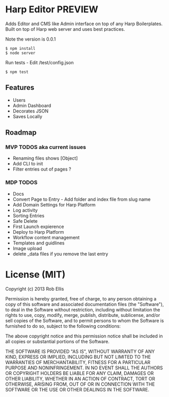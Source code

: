 # Harp Editor PREVIEW

Adds Editor and CMS like Admin interface on top of any Harp Boilerplates.
Built on top of Harp web server and uses best practices.

Note the version is 0.0.1

	$ npm install
	$ node server

Run tests - Edit /test/config.json
	
	$ npm test

## Features
- Users
- Admin Dashboard
- Decorates JSON
- Saves Locally

## Roadmap

### MVP TODOS aka current issues
- Renaming files shows [Object]
- Add CLI to init
- Filter entries out of pages ?

### MDP TODOS
- Docs
- Convert Page to Entry - Add folder and index file from slug name
- Add Domain Settings for Harp Platform
- Log activity
- Sorting Entries
- Safe Delete
- First Launch expierence
- Deploy to Harp Platform
- Workflow content management
- Templates and guidlines
- Image upload
- delete _data files if you remove the last entry


# License (MIT)

Copyright (c) 2013 Rob Ellis

Permission is hereby granted, free of charge, to any person obtaining a copy
of this software and associated documentation files (the "Software"), to deal
in the Software without restriction, including without limitation the rights
to use, copy, modify, merge, publish, distribute, sublicense, and/or sell
copies of the Software, and to permit persons to whom the Software is
furnished to do so, subject to the following conditions:

The above copyright notice and this permission notice shall be included in
all copies or substantial portions of the Software.

THE SOFTWARE IS PROVIDED "AS IS", WITHOUT WARRANTY OF ANY KIND, EXPRESS OR
IMPLIED, INCLUDING BUT NOT LIMITED TO THE WARRANTIES OF MERCHANTABILITY,
FITNESS FOR A PARTICULAR PURPOSE AND NONINFRINGEMENT. IN NO EVENT SHALL THE
AUTHORS OR COPYRIGHT HOLDERS BE LIABLE FOR ANY CLAIM, DAMAGES OR OTHER
LIABILITY, WHETHER IN AN ACTION OF CONTRACT, TORT OR OTHERWISE, ARISING FROM,
OUT OF OR IN CONNECTION WITH THE SOFTWARE OR THE USE OR OTHER DEALINGS IN
THE SOFTWARE.
